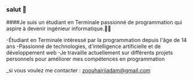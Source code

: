 ### salut 👋

 

####Je suis un étudiant en Terminale passionné de programmation qui aspire à devenir ingénieur informatique.🧑‍💻

-Étudiant en Terminale intéressé par la programmation depuis l'âge de 14 ans
-Passionné de technologies, d'intelligence artificielle et de développement web
-Je travaille actuellement sur différents projets personnels pour améliorer mes compétences en programmation

_si vous voulez me contacter : zoouhairiiadam@gmail.com
